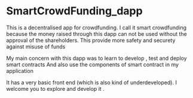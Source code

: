 # SmartCrowdFunding_dapp

This is a decentralised app for crowdfunding. I call it smart crowdfunding because the money raised through this dapp can not be used without the approval of the shareholders. This provide more safety and securety against misuse of funds 

My main concern with this dapp was to learn to develop , test and deploy smart contracts 
And also use the components of smart contract in my application  

It has a very basic front end (which is also kind of underdeveloped). I welcome you to explore and develop it .



 
